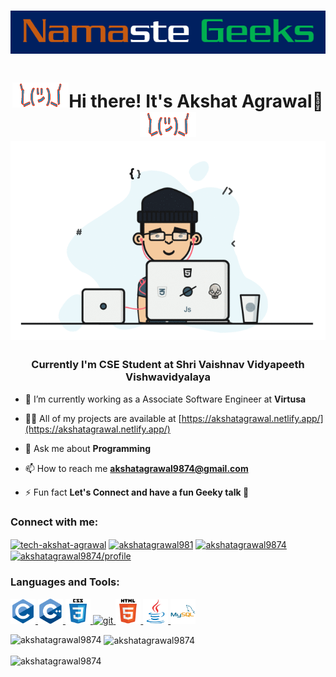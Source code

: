 # <div align="center" ><img src="https://github.com/akshatagrawal9874/akshatagrawal9874/blob/master/Screenshot_9.png"></div>
# <div align="center" ><img width="90" height="40" src="https://github.com/akshatagrawal9874/akshatagrawal9874/blob/master/giphy%20(2).gif">Hi there! It's Akshat Agrawal👋<img width="90" height="40" src="https://github.com/akshatagrawal9874/akshatagrawal9874/blob/master/giphy%20(2).gif"> <center><img src="developer.gif" alt="banner that says Akshat Agrawal - Computer Science Undergraduate"></center> </div>
 
<h3 align="center">Currently I'm CSE Student at Shri Vaishnav Vidyapeeth Vishwavidyalaya</h3>

- 🌱 I’m currently working as a Associate Software Engineer at **Virtusa**

- 👨‍💻 All of my projects are available at [https://akshatagrawal.netlify.app/](https://akshatagrawal.netlify.app/)

- 💬 Ask me about **Programming**

- 📫 How to reach me **akshatagrawal9874@gmail.com**

- ⚡ Fun fact **Let's Connect and have a fun Geeky talk 📱**

<h3 align="left">Connect with me:</h3>
<p align="left">
<a href="https://linkedin.com/in/tech-akshat-agrawal" target="blank"><img align="center" src="https://raw.githubusercontent.com/rahuldkjain/github-profile-readme-generator/master/src/images/icons/Social/linked-in-alt.svg" alt="tech-akshat-agrawal" height="30" width="40" /></a>
<a href="https://www.hackerrank.com/akshatagrawal981" target="blank"><img align="center" src="https://raw.githubusercontent.com/rahuldkjain/github-profile-readme-generator/master/src/images/icons/Social/hackerrank.svg" alt="akshatagrawal981" height="30" width="40" /></a>
<a href="https://www.leetcode.com/akshatagrawal9874" target="blank"><img align="center" src="https://raw.githubusercontent.com/rahuldkjain/github-profile-readme-generator/master/src/images/icons/Social/leet-code.svg" alt="akshatagrawal9874" height="30" width="40" /></a>
<a href="https://auth.geeksforgeeks.org/user/akshatagrawal9874/profile" target="blank"><img align="center" src="https://raw.githubusercontent.com/rahuldkjain/github-profile-readme-generator/master/src/images/icons/Social/geeks-for-geeks.svg" alt="akshatagrawal9874/profile" height="30" width="40" /></a>
</p>

<h3 align="left">Languages and Tools:</h3>
<p align="left"> <a href="https://www.cprogramming.com/" target="_blank"> <img src="https://raw.githubusercontent.com/devicons/devicon/master/icons/c/c-original.svg" alt="c" width="40" height="40"/> </a> <a href="https://www.w3schools.com/cpp/" target="_blank"> <img src="https://raw.githubusercontent.com/devicons/devicon/master/icons/cplusplus/cplusplus-original.svg" alt="cplusplus" width="40" height="40"/> </a> <a href="https://www.w3schools.com/css/" target="_blank"> <img src="https://raw.githubusercontent.com/devicons/devicon/master/icons/css3/css3-original-wordmark.svg" alt="css3" width="40" height="40"/> </a> <a href="https://git-scm.com/" target="_blank"> <img src="https://www.vectorlogo.zone/logos/git-scm/git-scm-icon.svg" alt="git" width="40" height="40"/> </a> <a href="https://www.w3.org/html/" target="_blank"> <img src="https://raw.githubusercontent.com/devicons/devicon/master/icons/html5/html5-original-wordmark.svg" alt="html5" width="40" height="40"/> </a> <a href="https://www.java.com" target="_blank"> <img src="https://raw.githubusercontent.com/devicons/devicon/master/icons/java/java-original.svg" alt="java" width="40" height="40"/> </a>  <a href="https://www.mysql.com/" target="_blank"> <img src="https://raw.githubusercontent.com/devicons/devicon/master/icons/mysql/mysql-original-wordmark.svg" alt="mysql" width="40" height="40"/> </a> </p>

<p><img align="left" src="https://github-readme-stats.vercel.app/api/top-langs?username=akshatagrawal9874&show_icons=true&locale=en&layout=compact" alt="akshatagrawal9874" /></p>

<p>&nbsp;<img align="center" src="https://github-readme-stats.vercel.app/api?username=akshatagrawal9874&show_icons=true&locale=en" alt="akshatagrawal9874" /></p>

<p><img align="center" src="https://github-readme-streak-stats.herokuapp.com/?user=akshatagrawal9874&" alt="akshatagrawal9874" /></p>


  
